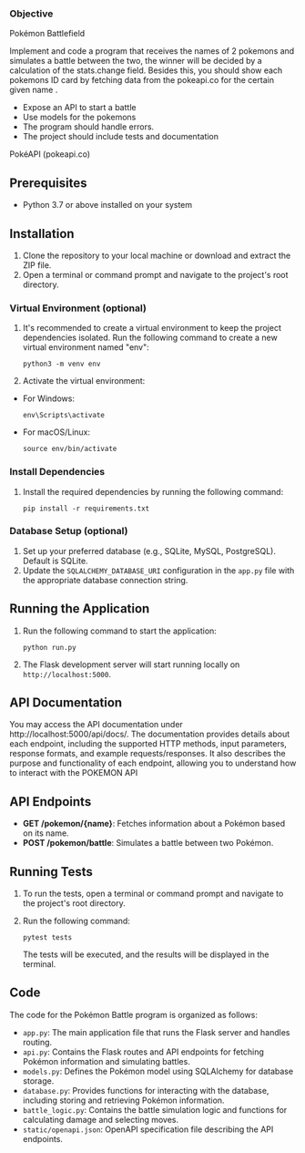 ### Objective

Pokémon Battlefield 

Implement and code a program that receives the names of 2 pokemons and simulates a battle between the two, the winner will be decided by a calculation of the stats.change field.
Besides this, you should show each pokemons ID card by fetching data from the pokeapi.co for the certain given name .
- Expose an API to start a battle 
- Use models for the pokemons
- The program should handle errors.
- The project should include tests and documentation 

PokéAPI (pokeapi.co)

## Prerequisites
- Python 3.7 or above installed on your system

## Installation
1. Clone the repository to your local machine or download and extract the ZIP file.
2. Open a terminal or command prompt and navigate to the project's root directory.

### Virtual Environment (optional)
1. It's recommended to create a virtual environment to keep the project dependencies isolated. Run the following command to create a new virtual environment named "env":
    ```
    python3 -m venv env
    ```

2. Activate the virtual environment:
- For Windows:
  ```
  env\Scripts\activate
  ```
- For macOS/Linux:
  ```
  source env/bin/activate
  ```

### Install Dependencies
1. Install the required dependencies by running the following command:
    ```
    pip install -r requirements.txt
    ```

### Database Setup (optional)
1. Set up your preferred database (e.g., SQLite, MySQL, PostgreSQL). Default is SQLite.
2. Update the `SQLALCHEMY_DATABASE_URI` configuration in the `app.py` file with the appropriate database connection string.

## Running the Application
1. Run the following command to start the application:
    ```
    python run.py
    ```

2. The Flask development server will start running locally on `http://localhost:5000`.

## API Documentation
You may access the API documentation under http://localhost:5000/api/docs/. The documentation provides details about each endpoint, including the supported HTTP methods, input parameters, response formats, and example requests/responses. It also describes the purpose and functionality of each endpoint, allowing you to understand how to interact with the POKEMON API

## API Endpoints
- **GET /pokemon/{name}**: Fetches information about a Pokémon based on its name.
- **POST /pokemon/battle**: Simulates a battle between two Pokémon.


## Running Tests

1. To run the tests, open a terminal or command prompt and navigate to the project's root directory.
2. Run the following command:
    ```
    pytest tests
    ```
    
    The tests will be executed, and the results will be displayed in the terminal.

## Code

The code for the Pokémon Battle program is organized as follows:

- `app.py`: The main application file that runs the Flask server and handles routing.
- `api.py`: Contains the Flask routes and API endpoints for fetching Pokémon information and simulating battles.
- `models.py`: Defines the Pokémon model using SQLAlchemy for database storage.
- `database.py`: Provides functions for interacting with the database, including storing and retrieving Pokémon information.
- `battle_logic.py`: Contains the battle simulation logic and functions for calculating damage and selecting moves.
- `static/openapi.json`: OpenAPI specification file describing the API endpoints.


